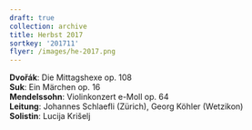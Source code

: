 ```yaml
---
draft: true
collection: archive
title: Herbst 2017
sortkey: '201711'
flyer: /images/he-2017.png
---
```

**Dvořák**: Die Mittagshexe op. 108\
**Suk**: Ein Märchen op. 16\
**Mendelssohn**: Violinkonzert e-Moll op. 64\
**Leitung**: Johannes Schlaefli (Zürich), Georg Köhler (Wetzikon)\
**Solistin**: Lucija Krišelj
